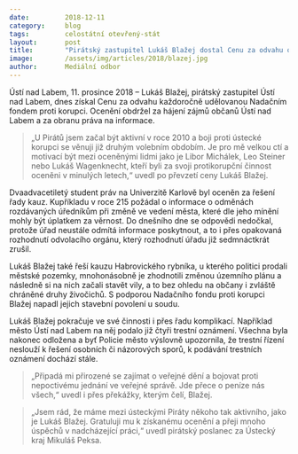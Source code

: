 ```yaml
---
date:         2018-12-11
category:     blog
tags:         celostátní otevřený-stát
layout:       post
title:        "Pirátský zastupitel Lukáš Blažej dostal Cenu za odvahu od protikorupčního fondu"
image:        /assets/img/articles/2018/blazej.jpg
author:       Mediální odbor
---
```



Ústí nad Labem, 11. prosince 2018 – Lukáš Blažej, pirátský zastupitel Ústí nad Labem, dnes získal Cenu za odvahu každoročně udělovanou Nadačním fondem proti korupci. Ocenění obdržel za hájení zájmů občanů Ústí nad Labem a za obranu práva na informace.

> „U Pirátů jsem začal být aktivní v roce 2010 a boji proti ústecké korupci se věnuji již druhým volebním obdobím. Je pro mě velkou ctí a motivací být mezi oceněnými lidmi jako je Libor Michálek, Leo Steiner nebo Lukáš Wagenknecht, kteří byli za svoji protikorupční činnost oceněni v minulých letech,“ uvedl po převzetí ceny Lukáš Blažej.

Dvaadvacetiletý student práv na Univerzitě Karlově byl oceněn za řešení řady kauz. Kupříkladu v roce 215 požádal o informace o odměnách rozdávaných úředníkům při změně ve vedení města, které dle jeho mínění mohly být úplatkem za věrnost. Do dnešního dne se odpovědi nedočkal, protože úřad neustále odmítá informace poskytnout, a to i přes opakovaná rozhodnutí odvolacího orgánu, který rozhodnutí úřadu již sedmnáctkrát zrušil.

Lukáš Blažej také řeší kauzu Habrovického rybníka, u kterého politici prodali městské pozemky, mnohonásobně je zhodnotili změnou územního plánu a následně si na nich začali stavět vily, a to bez ohledu na občany i zvláště chráněné druhy živočichů. S podporou Nadačního fondu proti korupci Blažej napadl jejich stavební povolení u soudu.

Lukáš Blažej pokračuje ve své činnosti i přes řadu komplikací. Například město Ústí nad Labem na něj podalo již čtyři trestní oznámení. Všechna byla nakonec odložena a byť Policie město výslovně upozornila, že trestní řízení neslouží k řešení osobních či názorových sporů, k podávání trestních oznámení dochází stále.

> „Připadá mi přirozené se zajímat o veřejné dění a bojovat proti nepoctivému jednání ve veřejné správě. Jde přece o peníze nás všech,“ uvedl i přes překážky, kterým čelí, Blažej.

> „Jsem rád, že máme mezi ústeckými Piráty někoho tak aktivního, jako je Lukáš Blažej. Gratuluji mu k získanému ocenění a přeji mnoho úspěchů v nadcházející práci,“ uvedl pirátský poslanec za Ústecký kraj Mikuláš Peksa.
